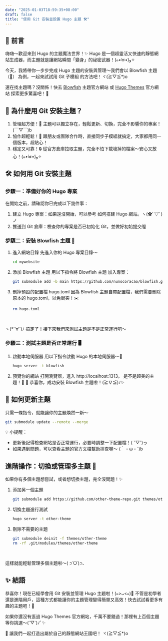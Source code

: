```yaml
---
date: "2025-01-03T18:59:35+08:00"
draft: false
title: "使用 Git 安裝並設置 Hugo 主題 🛠️"
---
```

## 🎤 前言 

嗨嗨～歡迎來到 Hugo 的主題魔法世界！✨ Hugo 是一個超靈活又快速的靜態網站生成器，而主題就是讓網站瞬間「變身」的祕密武器！(๑•̀ㅂ•́)و✧

今天，我將帶你一步步完成 Hugo 主題的安裝與管理～我們會以 Blowfish 主題（🐡） 
為例，一起來試試用 Git 子模組 的方法吧！ヾ(≧▽≦*)o

還在找主題嗎？沒關係！快去 [Blowfish](https://blowfish.page/ ) 主題官方網站 或 [Hugo Themes](https://themes.gohugo.io/ ) 官方網站 探索更多驚喜吧！💖


## 🎨 為什麼用 Git 安裝主題？
1. 管理超方便！💾
主題可以獨立存在，輕鬆更新、切換，完全不影響你的專案！(￣▽￣)b
2. 協作超輕鬆！🤝
跟朋友或團隊合作時，直接同步子模組就搞定，大家都用同一個版本，超貼心！
3. 穩定又可靠！🔒
從官方倉庫拉取主題，完全不怕下載壞掉的檔案～安心又放心！(๑•̀ㅂ•́)و✧

## 🛠️ 如何用 Git 安裝主題 

### 步驟一：準備好你的 Hugo 專案

在開始之前，請確認你已完成以下幾件事：
1. 建立 Hugo 專案：如果還沒開始，可以參考 如何搭建 Hugo 網站。ヽ(✿ﾟ▽ﾟ)ノ
2. 推送到 Git 倉庫：檢查你的專案是否已初始化 Git，並做好初始提交喔

### 步驟二：安裝 Blowfish 主題 🐡

1. 進入網站目錄
    先進入你的 Hugo 專案目錄～
    ```bash
    cd mywebsite
    ```
    
2. 添加 Blowfish 主題
用以下指令將 Blowfish 主題 加入專案：
    ```bash
    git submodule add -b main https://github.com/nunocoracao/blowfish.git themes/blowfish
    ```
3. 刪掉預設的配置檔 hugo.toml
因為 Blowfish 主題自帶配置檔，我們需要刪除原本的 hugo.toml，以免衝突！✂️

    ```bash
    rm hugo.toml
    ```
<br/>

ヽ(*´∀`)ﾉ 搞定了！接下來我們來測試主題是不是正常運行吧～

### 步驟三：測試主題是否正常運行 🖥️
1. 啟動本地伺服器
用以下指令啟動 Hugo 的本地伺服器～📡
    ```bash
    hugo server -t blowfish
    ```
2. 預覽你的網站
打開瀏覽器，進入 http://localhost:1313。
是不是超美的主題！🎉 🎉 恭喜你，成功安裝 Blowfish 主題啦！(≧∇≦)ﾉ✨
    
## 🔄 如何更新主題 
只需一條指令，就能讓你的主題煥然一新～
```bash
git submodule update --remote --merge
```
💡 小提醒：
- 更新後記得檢查網站是否正常運行，必要時調整一下配置檔！( ˘▽˘)っ
- 如果遇到問題，可以查看主題的官方文檔幫助排查喔～ (｀・ω・´)b

## 進階操作：切換或管理多主題 🎨
如果你有多個主題想嘗試，或者想切換主題，完全沒問題！✨

1. 添加另一個主題
    ```bash
    git submodule add https://github.com/other-theme-repo.git themes/other-theme
    ```
2. 切換主題進行測試
    ```bash
    hugo server -t other-theme
    ```
3. 刪除不需要的主題
    ```bash
    git submodule deinit -f themes/other-theme
    rm -rf .git/modules/themes/other-theme
    ```
<br/>
    
這樣就能輕鬆管理多個主題啦～( ੭˙ᗜ˙)੭、

## ✨ 結語 

恭喜你！現在已經學會用 Git 安裝並管理 Hugo 主題啦！(๑>ᴗ<๑)🎉
不管是初學者還是進階用戶，這種方式都能讓你的主題管理變得簡單又高效！快去試試看更多有趣的主題吧！🌈

如果你還沒有逛過 Hugo Themes 官方網站，千萬不要錯過！那裡有上百個主題等你挑選～(´▽`)ﾉﾞ✨

🚀 讓我們一起打造出屬於自己的靜態網站王國吧！ ヾ(≧▽≦*)o